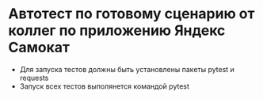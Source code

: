 ﻿# Автотест по готовому сценарию от коллег по приложению Яндекс Самокат
- Для запуска тестов должны быть установлены пакеты pytest и requests
- Запуск всех тестов выполянется командой pytest